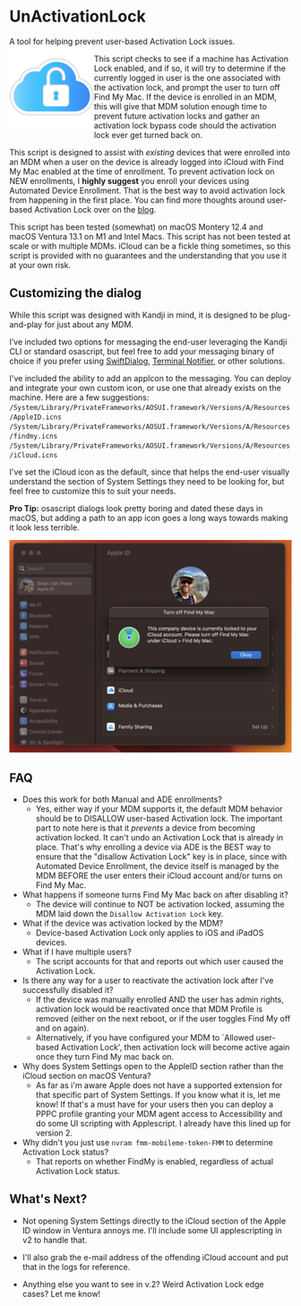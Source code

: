 # UnActivationLock
A tool for helping prevent user-based Activation Lock issues.
<img src="images/activationunlock_light.png" img align="left" width=30%>

This script checks to see if a machine has Activation Lock enabled, and if so, it will try to determine if the currently logged in user is the one associated with the activation lock, and prompt the user to turn off Find My Mac. If the device is enrolled in an MDM, this will give that MDM solution enough time to prevent future activation locks and gather an activation lock bypass code should the activation lock ever get turned back on.

This script is designed to assist with *existing* devices that were enrolled into an MDM when a user on the device is already logged into iCloud with Find My Mac enabled at the time of enrollment. To prevent activation lock on NEW enrollments, I **highly suggest** you enroll your devices using Automated Device Enrollment. That is the best way to avoid activation lock from happening in the first place. You can find more thoughts around user-based Activation Lock over on the [blog](https://www.macosadventures.com/2023/01/30/a-guide-to-disabling-preventing-icloud-activation-lock).

This script has been tested (somewhat) on macOS Montery 12.4 and macOS Ventura 13.1 on M1 and Intel Macs. This script has not been tested at scale or with multiple MDMs. iCloud can be a fickle thing sometimes, so this script is provided with no guarantees and the understanding that you use it at your own risk.

## Customizing the dialog
While this script was designed with Kandji in mind, it is designed to be plug-and-play for just about any MDM.

I’ve included two options for messaging the end-user leveraging the Kandji CLI or standard osascript, but feel free to add your messaging binary of choice if you prefer using <a href="https://github.com/bartreardon/swiftDialog" title="">SwiftDialog</a>, <a href="https://github.com/julienXX/terminal-notifier" title="">Terminal Notifier</a>, or other solutions.

I've included the ability to add an appIcon to the messaging. You can deploy and integrate your own custom icon, or use one that already exists on the machine. Here are a few suggestions:
`/System/Library/PrivateFrameworks/AOSUI.framework/Versions/A/Resources/AppleID.icns`
`/System/Library/PrivateFrameworks/AOSUI.framework/Versions/A/Resources/findmy.icns`
`/System/Library/PrivateFrameworks/AOSUI.framework/Versions/A/Resources/iCloud.icns`

I've set the iCloud icon as the default, since that helps the end-user visually understand the section of System Settings they need to be looking for, but feel free to customize this to suit your needs.

**Pro Tip:** osascript dialogs look pretty boring and dated these days in macOS, but adding a path to an app icon goes a long ways towards making it look less terrible.

![](images/screenshot.png)

## FAQ
* Does this work for both Manual and ADE enrollments?
  * Yes, either way if your MDM supports it, the default MDM behavior should be to DISALLOW user-based Activation lock. The important part to note here is that it *prevents* a device from becoming activation locked. It can't undo an Activation Lock that is already in place. That's why enrolling a device via ADE is the BEST way to ensure that the "disallow Activation Lock" key is in place, since with Automated Device Enrollment, the device itself is managed by the MDM BEFORE the user enters their iCloud account and/or turns on Find My Mac.
* What happens if someone turns Find My Mac back on after disabling it?
  * The device will continue to NOT be activation locked, assuming the MDM laid down the `Disallow Activation Lock` key.
* What if the device was activation locked by the MDM?
  * Device-based Activation Lock only applies to iOS and iPadOS devices.
* What if I have multiple users?
  * The script accounts for that and reports out which user caused the Activation Lock.
* Is there any way for a user to reactivate the activation lock after I've successfully disabled it?
  * If the device was manually enrolled AND the user has admin rights, activation lock would be reactivated once that MDM Profile is removed (either on the next reboot, or if the user toggles Find My off and on again).
  * Alternatively, if you have configured your MDM to `Allowed user-based Activation Lock', then activation lock will become active again once they turn Find My mac back on.
* Why does System Settings open to the AppleID section rather than the iCloud section on macOS Ventura?
  * As far as i'm aware Apple does not have a supported extension for that specific part of System Settings. If you know what it is, let me know! If that's a must have for your users then you can deploy a PPPC profile granting your MDM agent access to Accessibility and do some UI scripting with Applescript. I already have this lined up for version 2.
* Why didn't you just use `nvram fmm-mobileme-token-FMM` to determine Activation Lock status?
  * That reports on whether FindMy is enabled, regardless of actual Activation Lock status.
  
## What's Next?
* Not opening System Settings directly to the iCloud section of the Apple ID window in Ventura annoys me. I'll include some UI applescripting in v2 to handle that.

* I'll also grab the e-mail address of the offending iCloud account and put that in the logs for reference.

* Anything else you want to see in v.2? Weird Activation Lock edge cases? Let me know!
